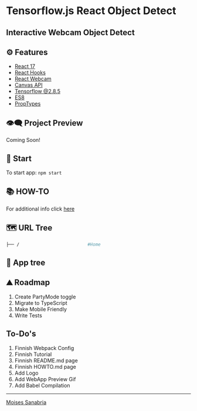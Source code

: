 # Tensorflow.js React Object Detect

## **Interactive Webcam Object Detect**

## ⚙ Features

- [React 17](https://reactjs.org/blog/2020/10/20/react-v17.html)
- [React Hooks](https://reactjs.org/docs/hooks-intro.html)
- [React Webcam](https://www.npmjs.com/package/react-webcam)
- [Canvas API](https://www.w3schools.com/tags/canvas_arc.asp)
- [Tensorflow @2.8.5](https://www.tensorflow.org/js/models)
- [ES8](https://www.w3schools.com/js/js_2018.asp)
- [PropTypes](https://www.npmjs.com/package/prop-types)

## 👁️‍🗨️ Project Preview

Coming Soon!

## 🚀 Start

To start app: `npm start`

## 📚 HOW-TO

For additional info click [here](https://github.com/moisestech/tf-js-object-detect/blob/main/HOWTO.md]])

## 🗺 URL Tree

```bash
├── /                          #Home
```

## 🌿 App tree

## ⛰️ Roadmap

1. Create PartyMode toggle
2. Migrate to TypeScript
3. Make Mobile Friendly
4. Write Tests

## To-Do's

1. Finnish Webpack Config
2. Finnish Tutorial
3. Finnish README.md page
4. Finnish HOWTO.md page
5. Add Logo
6. Add WebApp Preview Gif
7. Add Babel Compilation

---
[Moises Sanabria](https://www.moises.tech/)
